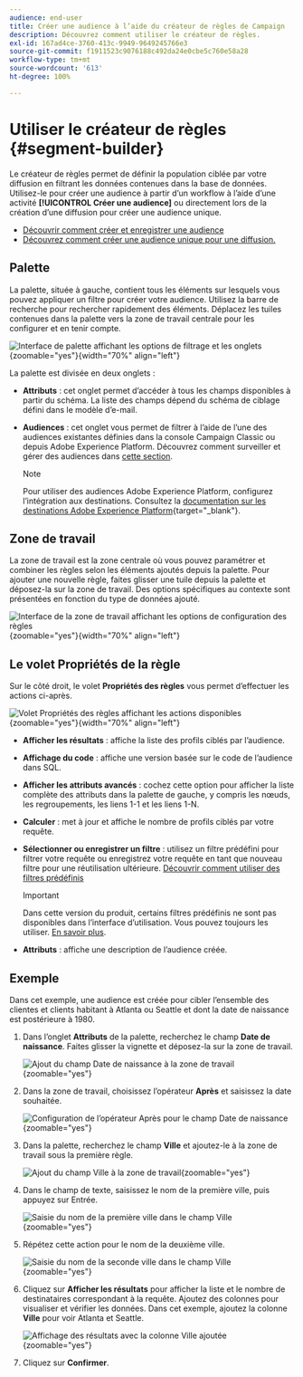 ```yaml
---
audience: end-user
title: Créer une audience à l’aide du créateur de règles de Campaign
description: Découvrez comment utiliser le créateur de règles.
exl-id: 167ad4ce-3760-413c-9949-9649245766e3
source-git-commit: f1911523c9076188c492da24e0cbe5c760e58a28
workflow-type: tm+mt
source-wordcount: '613'
ht-degree: 100%

---
```


# Utiliser le créateur de règles {#segment-builder}

Le créateur de règles permet de définir la population ciblée par votre diffusion en filtrant les données contenues dans la base de données. Utilisez-le pour créer une audience à partir d’un workflow à l’aide d’une activité **[!UICONTROL Créer une audience]** ou directement lors de la création d’une diffusion pour créer une audience unique.

* [Découvrir comment créer et enregistrer une audience](create-audience.md)
* [Découvrez comment créer une audience unique pour une diffusion.](one-time-audience.md)

## Palette

La palette, située à gauche, contient tous les éléments sur lesquels vous pouvez appliquer un filtre pour créer votre audience. Utilisez la barre de recherche pour rechercher rapidement des éléments. Déplacez les tuiles contenues dans la palette vers la zone de travail centrale pour les configurer et en tenir compte.

![Interface de palette affichant les options de filtrage et les onglets](assets/segment-builder2.png){zoomable="yes"}{width="70%" align="left"}

La palette est divisée en deux onglets :

* **Attributs** : cet onglet permet d’accéder à tous les champs disponibles à partir du schéma. La liste des champs dépend du schéma de ciblage défini dans le modèle d’e-mail.

* **Audiences** : cet onglet vous permet de filtrer à l’aide de l’une des audiences existantes définies dans la console Campaign Classic ou depuis Adobe Experience Platform. Découvrez comment surveiller et gérer des audiences dans [cette section](manage-audience.md).

  >[!NOTE]
  >
  >Pour utiliser des audiences Adobe Experience Platform, configurez l’intégration aux destinations. Consultez la [documentation sur les destinations Adobe Experience Platform](https://experienceleague.adobe.com/docs/experience-platform/destinations/home.html?lang=fr){target="_blank"}.

## Zone de travail

La zone de travail est la zone centrale où vous pouvez paramétrer et combiner les règles selon les éléments ajoutés depuis la palette. Pour ajouter une nouvelle règle, faites glisser une tuile depuis la palette et déposez-la sur la zone de travail. Des options spécifiques au contexte sont présentées en fonction du type de données ajouté.

![Interface de la zone de travail affichant les options de configuration des règles](assets/segment-builder4.png){zoomable="yes"}{width="70%" align="left"}

## Le volet Propriétés de la règle

Sur le côté droit, le volet **Propriétés des règles** vous permet d’effectuer les actions ci-après.

![Volet Propriétés des règles affichant les actions disponibles](assets/segment-builder5.png){zoomable="yes"}{width="70%" align="left"}

* **Afficher les résultats** : affiche la liste des profils ciblés par l’audience.
* **Affichage du code** : affiche une version basée sur le code de l’audience dans SQL.
* **Afficher les attributs avancés** : cochez cette option pour afficher la liste complète des attributs dans la palette de gauche, y compris les nœuds, les regroupements, les liens 1-1 et les liens 1-N.
* **Calculer** : met à jour et affiche le nombre de profils ciblés par votre requête.
* **Sélectionner ou enregistrer un filtre** : utilisez un filtre prédéfini pour filtrer votre requête ou enregistrez votre requête en tant que nouveau filtre pour une réutilisation ultérieure. [Découvrir comment utiliser des filtres prédéfinis](../get-started/predefined-filters.md)

  >[!IMPORTANT]
  >
  >Dans cette version du produit, certains filtres prédéfinis ne sont pas disponibles dans l’interface d’utilisation. Vous pouvez toujours les utiliser. [En savoir plus](../get-started/guardrails.md#predefined-filters-filters-guardrails-limitations).

* **Attributs** : affiche une description de l’audience créée.

## Exemple

Dans cet exemple, une audience est créée pour cibler l’ensemble des clientes et clients habitant à Atlanta ou Seattle et dont la date de naissance est postérieure à 1980.

1. Dans l’onglet **Attributs** de la palette, recherchez le champ **Date de naissance**. Faites glisser la vignette et déposez-la sur la zone de travail.

   ![Ajout du champ Date de naissance à la zone de travail](assets/segment-builder6.png){zoomable="yes"}

1. Dans la zone de travail, choisissez l’opérateur **Après** et saisissez la date souhaitée.

   ![Configuration de l’opérateur Après pour le champ Date de naissance](assets/segment-builder7.png){zoomable="yes"}

1. Dans la palette, recherchez le champ **Ville** et ajoutez-le à la zone de travail sous la première règle.

   ![Ajout du champ Ville à la zone de travail](assets/segment-builder8.png){zoomable="yes"}

1. Dans le champ de texte, saisissez le nom de la première ville, puis appuyez sur Entrée.

   ![Saisie du nom de la première ville dans le champ Ville](assets/segment-builder9.png){zoomable="yes"}

1. Répétez cette action pour le nom de la deuxième ville.

   ![Saisie du nom de la seconde ville dans le champ Ville](assets/segment-builder10.png){zoomable="yes"}

1. Cliquez sur **Afficher les résultats** pour afficher la liste et le nombre de destinataires correspondant à la requête. Ajoutez des colonnes pour visualiser et vérifier les données. Dans cet exemple, ajoutez la colonne **Ville** pour voir Atlanta et Seattle.

   ![Affichage des résultats avec la colonne Ville ajoutée](assets/segment-builder11.png){zoomable="yes"}

1. Cliquez sur **Confirmer**.